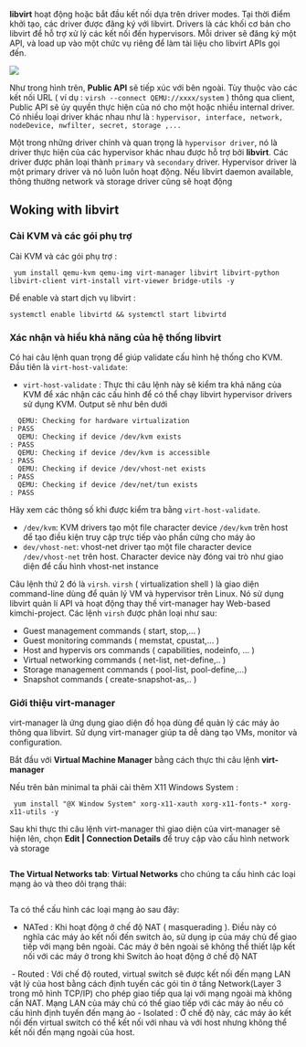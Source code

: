 **libvirt** hoạt động hoặc bắt đầu kết nối dựa trên driver modes. Tại thời điểm khởi tạo, các driver được đăng ký với libvirt. Drivers là các khối cơ bản cho libvirt để hỗ trợ xử lý các kết nối đến hypervisors. Mỗi driver sẽ đăng ký một API, và load up vào một chức vụ riêng để làm tài liệu cho libvirt APIs gọi đến. 

<img src="https://github.com/vjnkvt/Images/blob/master/libvirtdriver.png">

Như trong hình trên, **Public API** sẽ tiếp xúc với bên ngoài. Tùy thuộc vào các kết nối URL ( ví dụ : ``virsh --connect QEMU://xxxx/system`` ) thông qua client, Public API sẽ ủy quyền thực hiện của nó cho một hoặc nhiều internal driver. Có nhiều loại driver khác nhau như là : ``hypervisor, interface, network, nodeDevice, nwfilter, secret, storage ,...`` 

Một trong những driver chính và quan trọng là ``hypervisor driver``, nó là driver thực hiện của các hypervisor khác nhau được hỗ trợ bởi **libvirt**. Các driver được phân loại thành ``primary`` và ``secondary`` driver. Hypervisor driver là một primary driver và nó luôn luôn hoạt động. Nếu libvirt daemon available, thông thường network và storage driver cũng sẽ hoạt động

## Woking with libvirt

### Cài KVM và các gói phụ trợ

Cài KVM và các gói phụ trợ : 

`` yum install qemu-kvm qemu-img virt-manager libvirt libvirt-python libvirt-client virt-install virt-viewer bridge-utils -y``

Để enable và start dịch vụ libvirt : 

``systemctl enable libvirtd && systemctl start libvirtd``

### Xác nhận và hiểu khả năng của hệ thống libvirt

Có hai câu lệnh quan trọng để giúp validate cấu hình hệ thống cho KVM. Đầu tiên là ``virt-host-validate``: 
- ``virt-host-validate`` : Thực thi câu lệnh này sẽ kiểm tra khả năng của KVM để xác nhận các cấu hình để có thể chạy libvirt hypervisor drivers sử dụng KVM. Output sẽ như bên dưới 
```
  QEMU: Checking for hardware virtualization                                 : PASS
  QEMU: Checking if device /dev/kvm exists                                   : PASS
  QEMU: Checking if device /dev/kvm is accessible                            : PASS
  QEMU: Checking if device /dev/vhost-net exists                             : PASS
  QEMU: Checking if device /dev/net/tun exists                               : PASS
```
Hãy xem các thông số khi được kiểm tra bằng ``virt-host-validate``.
  - ``/dev/kvm``: KVM drivers tạo một file character device ``/dev/kvm`` trên host để tạo điều kiện truy cập trực tiếp vào phần cứng cho máy ảo
  - ``dev/vhost-net``: vhost-net driver tạo một file character device ``/dev/vhost-net`` trên host. Character device này đóng vai trò như giao diện để cấu hình vhost-net instance

Câu lệnh thứ 2 đó là ``virsh``. ``virsh`` ( virtualization shell ) là giao diện command-line dùng để quản lý VM và hypervisor trên Linux. Nó sử dụng libvirt quản lí API và hoạt động thay thế virt-manager hay Web-based kimchi-project. Các lệnh ``virsh`` được phân loại như sau: 
 - Guest management commands ( start, stop,... )
 - Guest monitoring commands ( memstat, cpustat,... )
 - Host and hypervis ors commands ( capabilities, nodeinfo, ... )
 - Virtual networking commands ( net-list, net-define,.. )
 - Storage management commands ( pool-list, pool-define,...)
 - Snapshot commands ( create-snapshot-as,.. )
### Giới thiệu virt-manager

virt-manager là ứng dụng giao diện đồ họa dùng để quản lý các máy ảo thông qua libvirt. Sử dụng virt-manager giúp ta dễ dàng tạo VMs, monitor và configuration.

Bắt đầu với **Virtual Machine Manager** bằng cách thực thi câu lệnh **virt-manager**

Nếu trên bản minimal ta phải cài thêm X11 Windows System : 

`` yum install "@X Window System" xorg-x11-xauth xorg-x11-fonts-* xorg-x11-utils -y``

Sau khi thực thi câu lệnh virt-manager thì giao diện của virt-manager sẽ hiện lên, chọn **Edit | Connection Details** để truy cập vào cấu hình network và storage

<img src="">

**The Virtual Networks tab**: **Virtual Networks** cho chúng ta cấu hình các loại mạng ảo và theo dõi trạng thái:

<img src="">

Ta có thể cấu hình các loại mạng ảo sau đây:
- NATed : Khi hoạt động ở chế độ NAT ( masquerading ). Điều này có nghĩa các máy ảo kết nối đến switch ảo, sử dụng ip của máy chủ để giao tiếp với mạng bên ngoài.  Các máy ở bên ngoài sẽ không thể thiết lập kết nối với các máy ở trong khi Switch ảo hoạt động ở chế độ NAT
<img src="">
- Routed : Với chế độ routed, virtual switch sẽ được kết nối đến mạng LAN vật lý của host bằng cách định tuyến các gói tin ở tầng Network(Layer 3 trong mô hình TCP/IP) cho phép giao tiếp qua lại với mạng ngoài mà không cần NAT. Mạng LAN của máy chủ có thể giao tiếp với các máy ảo nếu có cấu hình định tuyến đến mạng ảo
- Isolated : Ở chế độ này, các máy ảo kết nối đến virtual switch có thể kết nối với nhau và với host nhưng không thể kết nối đến mạng ngoài của host.
<img src="">

